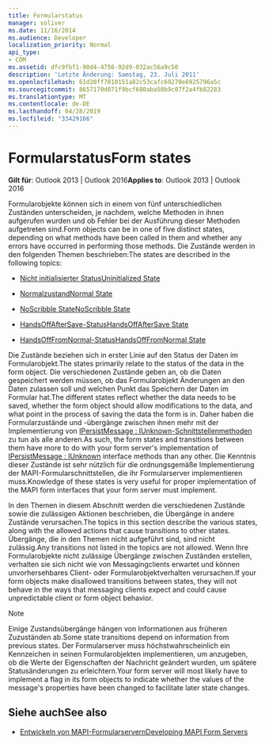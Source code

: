 ```yaml
---
title: Formularstatus
manager: soliver
ms.date: 11/16/2014
ms.audience: Developer
localization_priority: Normal
api_type:
- COM
ms.assetid: dfc9fbf1-90d4-4756-92d9-032ac56a9c50
description: 'Letzte Änderung: Samstag, 23. Juli 2011'
ms.openlocfilehash: 61d20ff7010151a82c53cafc69270e6925796a5c
ms.sourcegitcommit: 8657170d071f9bcf680aba50b9c07f2a4fb82283
ms.translationtype: MT
ms.contentlocale: de-DE
ms.lasthandoff: 04/28/2019
ms.locfileid: "33429166"
---
```

# <a name="form-states"></a><span data-ttu-id="ce25f-103">Formularstatus</span><span class="sxs-lookup"><span data-stu-id="ce25f-103">Form states</span></span>

<span data-ttu-id="ce25f-104">**Gilt für**: Outlook 2013 | Outlook 2016</span><span class="sxs-lookup"><span data-stu-id="ce25f-104">**Applies to**: Outlook 2013 | Outlook 2016</span></span> 
  
<span data-ttu-id="ce25f-105">Formularobjekte können sich in einem von fünf unterschiedlichen Zuständen unterscheiden, je nachdem, welche Methoden in ihnen aufgerufen wurden und ob Fehler bei der Ausführung dieser Methoden aufgetreten sind.</span><span class="sxs-lookup"><span data-stu-id="ce25f-105">Form objects can be in one of five distinct states, depending on what methods have been called in them and whether any errors have occurred in performing those methods.</span></span> <span data-ttu-id="ce25f-106">Die Zustände werden in den folgenden Themen beschrieben:</span><span class="sxs-lookup"><span data-stu-id="ce25f-106">The states are described in the following topics:</span></span>
  
- [<span data-ttu-id="ce25f-107">Nicht initialisierter Status</span><span class="sxs-lookup"><span data-stu-id="ce25f-107">Uninitialized State</span></span>](uninitialized-state.md)
    
- [<span data-ttu-id="ce25f-108">Normalzustand</span><span class="sxs-lookup"><span data-stu-id="ce25f-108">Normal State</span></span>](normal-state.md)
    
- [<span data-ttu-id="ce25f-109">NoScribble State</span><span class="sxs-lookup"><span data-stu-id="ce25f-109">NoScribble State</span></span>](noscribble-state.md)
    
- [<span data-ttu-id="ce25f-110">HandsOffAfterSave-Status</span><span class="sxs-lookup"><span data-stu-id="ce25f-110">HandsOffAfterSave State</span></span>](handsoffaftersave-state.md)
    
- [<span data-ttu-id="ce25f-111">HandsOffFromNormal-Status</span><span class="sxs-lookup"><span data-stu-id="ce25f-111">HandsOffFromNormal State</span></span>](handsofffromnormal-state.md)
    
<span data-ttu-id="ce25f-112">Die Zustände beziehen sich in erster Linie auf den Status der Daten im Formularobjekt.</span><span class="sxs-lookup"><span data-stu-id="ce25f-112">The states primarily relate to the status of the data in the form object.</span></span> <span data-ttu-id="ce25f-113">Die verschiedenen Zustände geben an, ob die Daten gespeichert werden müssen, ob das Formularobjekt Änderungen an den Daten zulassen soll und welchen Punkt das Speichern der Daten im Formular hat.</span><span class="sxs-lookup"><span data-stu-id="ce25f-113">The different states reflect whether the data needs to be saved, whether the form object should allow modifications to the data, and what point in the process of saving the data the form is in.</span></span> <span data-ttu-id="ce25f-114">Daher haben die Formularzustände und -übergänge zwischen ihnen mehr mit der Implementierung von [IPersistMessage : IUnknown-Schnittstellenmethoden](ipersistmessageiunknown.md) zu tun als alle anderen.</span><span class="sxs-lookup"><span data-stu-id="ce25f-114">As such, the form states and transitions between them have more to do with your form server's implementation of [IPersistMessage : IUnknown](ipersistmessageiunknown.md) interface methods than any other.</span></span> <span data-ttu-id="ce25f-115">Die Kenntnis dieser Zustände ist sehr nützlich für die ordnungsgemäße Implementierung der MAPI-Formularschnittstellen, die ihr Formularserver implementieren muss.</span><span class="sxs-lookup"><span data-stu-id="ce25f-115">Knowledge of these states is very useful for proper implementation of the MAPI form interfaces that your form server must implement.</span></span> 
  
<span data-ttu-id="ce25f-116">In den Themen in diesem Abschnitt werden die verschiedenen Zustände sowie die zulässigen Aktionen beschrieben, die Übergänge in andere Zustände verursachen.</span><span class="sxs-lookup"><span data-stu-id="ce25f-116">The topics in this section describe the various states, along with the allowed actions that cause transitions to other states.</span></span> <span data-ttu-id="ce25f-117">Übergänge, die in den Themen nicht aufgeführt sind, sind nicht zulässig.</span><span class="sxs-lookup"><span data-stu-id="ce25f-117">Any transitions not listed in the topics are not allowed.</span></span> <span data-ttu-id="ce25f-118">Wenn Ihre Formularobjekte nicht zulässige Übergänge zwischen Zuständen erstellen, verhalten sie sich nicht wie von Messagingclients erwartet und können unvorhersehbares Client- oder Formularobjektverhalten verursachen.</span><span class="sxs-lookup"><span data-stu-id="ce25f-118">If your form objects make disallowed transitions between states, they will not behave in the ways that messaging clients expect and could cause unpredictable client or form object behavior.</span></span>
  
> [!NOTE]
> <span data-ttu-id="ce25f-119">Einige Zustandsübergänge hängen von Informationen aus früheren Zuzuständen ab.</span><span class="sxs-lookup"><span data-stu-id="ce25f-119">Some state transitions depend on information from previous states.</span></span> <span data-ttu-id="ce25f-120">Der Formularserver muss höchstwahrscheinlich ein Kennzeichen in seinen Formularobjekten implementieren, um anzugeben, ob die Werte der Eigenschaften der Nachricht geändert wurden, um spätere Statusänderungen zu erleichtern.</span><span class="sxs-lookup"><span data-stu-id="ce25f-120">Your form server will most likely have to implement a flag in its form objects to indicate whether the values of the message's properties have been changed to facilitate later state changes.</span></span> 
  
## <a name="see-also"></a><span data-ttu-id="ce25f-121">Siehe auch</span><span class="sxs-lookup"><span data-stu-id="ce25f-121">See also</span></span>

- [<span data-ttu-id="ce25f-122">Entwickeln von MAPI-Formularservern</span><span class="sxs-lookup"><span data-stu-id="ce25f-122">Developing MAPI Form Servers</span></span>](developing-mapi-form-servers.md)

